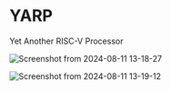 # YARP
Yet Another RISC-V Processor

![Screenshot from 2024-08-11 13-18-27](https://github.com/user-attachments/assets/cea55cb9-5837-46f3-91c3-946e5955d235)

![Screenshot from 2024-08-11 13-19-12](https://github.com/user-attachments/assets/9bf9e521-f7fb-4320-8c3a-db8d269bb26c)
